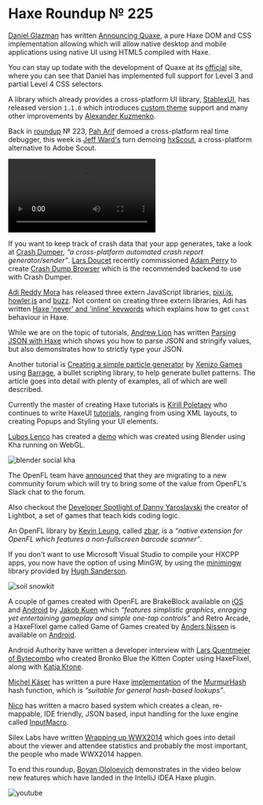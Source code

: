 [_template]: ../templates/roundup.html
[date]: / "2014-11-14 13:43:00"
[modified]: / "2014-11-14 16:05:00"
[published]: / "2014-11-14 13:43:00"
[“”]: a ""
# Haxe Roundup № 225

[Daniel Glazman][tw1] has written [Announcing Quaxe][l1], a pure Haxe DOM and
CSS implementation allowing which will allow native desktop and mobile applications
using native UI using HTML5 compiled with Haxe.

You can stay up todate with the development of Quaxe at its [official][l2] site, where
you can see that Daniel has implemented full support for Level 3 and partial
Level 4 CSS selectors.

A library which already provides a cross-platform UI library, [StablexUI][l3], has
released version `1.1.0` which introduces [custom theme][l4] support and many
other improvements by [Alexander Kuzmenko][tw2].

Back in [roundup][l5] № 223, [Pah Arif][tw3] demoed a cross-platform real time
debugger, this week is [Jeff Ward's][tw4] turn demoing [hxScout][l6], a cross-platform
alternative to Adobe Scout.

![hxscout](/img/225/hxscout.mp4)

If you want to keep track of crash data that your app generates, take a look at
[Crash Dumper][l7], _“a cross-platform automated crash report generator/sender”_.
[Lars Doucet][tw5] recently commissioned [Adam Perry][tw6] to create 
[Crash Dump Browser][l8] which is the recommended backend to use with Crash Dumper.

[Adi Reddy Mora][s1] has released three extern JavaScript libraries, [pixi.js][l9],
[howler.js][l10] and [buzz][l11]. Not content on creating three extern libraries,
Adi has written [Haxe 'never' and 'inline' keywords][l12] which explains how to
get `const` behaviour in Haxe.

While we are on the topic of tutorials, [Andrew Lion][tw7] has written
[Parsing JSON with Haxe][l13] which shows you how to parse JSON and stringify
values, but also demonstrates how to strictly type your JSON.

Another tutorial is [Creating a simple particle generator][l14] by [Xenizo Games][tw8]
using [Barrage][l15], a bullet scripting library, to help generate bullet patterns.
The article goes into detail with plenty of examples, all of which are well
described.

Currently the master of creating Haxe tutorials is [Kirill Poletaev][tw9] who 
continues to write HaxeUI [tutorials][l16], ranging from using XML layouts, to 
creating Popups and Styling your UI elements.

[Lubos Lenco][tw17] has created a [demo][l29] which was created using Blender using Kha
running on WebGL.

![blender social kha](/img/225/blender.png "Blender to Kha to WebGL")

The OpenFL team have [announced][l17] that they are migrating to a new community
forum which will try to bring some of the value from OpenFL's Slack chat
to the forum.

Also checkout the [Developer Spotlight of Danny Yaroslavski][l18] the creator of
Lightbot, a set of games that teach kids coding logic.

An OpenFL library by [Kevin Leung][gh1], called [zbar][l19], is a _“native 
extension for OpenFL which features a non-fullscreen barcode scanner”_.

If you don't want to use Microsoft Visual Studio to compile your HXCPP apps, you
now have the option of using MinGW, by using the [minimingw][l20] library provided by
[Hugh Sanderson][tw10].

![soil snowkit](/img/225/soil.png "@JustSuds progress on Soil using snõwkit and Haxe")

A couple of games created with OpenFL are BrakeBlock available on [iOS][l21] and
[Android][l22] by [Jakob Kuen][tw11] which _“features simplistic graphics, 
enraging yet entertaining gameplay and simple one-tap controls”_ and
Retro Arcade, a HaxeFlixel game called Game of Games created by [Anders Nissen][tw12]
is available on [Android][l23].

Android Authority have written a developer interview with 
[Lars Quentmeier of Bytecombo][l24] who created Bronko Blue the Kitten Copter
using HaxeFlixel, along with [Katja Krone][tw13].

[Michel Käser][tw14] has written a pure Haxe [implementation][l25] of the 
[MurmurHash][l26] hash function, which is _“suitable for general hash-based lookups”_.

[Nico][tw15] has written a macro based system which creates a clean, re-mappable,
IDE friendly, JSON based, input handling for the luxe engine called [InputMacro][l27].

Silex Labs have written [Wrapping up WWX2014][l28] which goes into detail about
the viewer and attendee statistics and probably the most important, the people
who made WWX2014 happen.

To end this roundup, [Boyan Ololoevich][tw16] demonstrates in the video below 
new features which have landed in the IntelliJ IDEA Haxe plugin.

![youtube](nZo9PQaSC_k)

[gh1]: https://github.com/kevinresol "@kevinresol on GitHub"

[s1]: http://www.arm.rocks/ "Arm Rocks"

[tw17]: https://twitter.com/luboslenco "@luboslenco on Twitter"
[tw16]: https://twitter.com/As3Boyan "@As3Boyan on Twitter"
[tw15]: https://twitter.com/nico_m__ "@nico_m__ on Twitter"
[tw14]: https://twitter.com/michelkaeser "@michelkaeser on Twitter"
[tw13]: https://twitter.com/katjakrone "@katjakrone on Twitter"
[tw12]: https://twitter.com/andershnissen "@andershnissen on Twitter"
[tw11]: https://twitter.com/pentahelix "@pentahelix on Twitter"
[tw10]: https://twitter.com/GameHaxe "@GameHaxe on Twitter"
[tw9]: https://twitter.com/kircode "@kircode on Twitter"
[tw8]: https://twitter.com/XenizoGames "@XenizoGames on Twitter"
[tw7]: https://twitter.com/lion123dev "@lion123dev on Twitter"
[tw6]: https://twitter.com/hoursgoby "@hoursgoby on Twitter"
[tw5]: https://twitter.com/larsiusprime "@larsiusprime on Twitter"
[tw4]: https://twitter.com/Jeff__Ward "@Jeff__Ward on Twitter"
[tw3]: https://twitter.com/misterpah "@misterpah on Twitter"
[tw2]: https://twitter.com/RealyUniqueName "@RealyUniqueName on Twitter"
[tw1]: https://twitter.com/glazou "@glazou on Twitter"

[l29]: https://3cf3f9a999c40f6966e7f3f62deb36653478ce95.googledrive.com/host/0B22ElR_OUmfdQ09yS2lBRG9ZQXc/index.html "Blender to WebGL using Kha"
[l28]: http://www.silexlabs.org/wrapping-up-wwx2014/ "Wrapping up WWX2014"
[l27]: https://github.com/NicoM1/InputMacro "InputMacro on GitHub"
[l26]: https://en.wikipedia.org/wiki/MurmurHash "MurmurHash on Wikipedia"
[l25]: http://michelkaeser.d.pr/14r7i/2LAlUhhN "Haxe MurmurHash3"
[l24]: http://www.androidauthority.com/meet-the-devs-developer-interview-bytecombo-563499/ "Android Authority Interview Bytecombo"
[l23]: https://play.google.com/store/apps/details?id=com.anissen "Game of Games on Android"
[l22]: https://play.google.com/store/apps/details?id=com.louney.brakeblock "BrakeBlock on Android"
[l21]: https://itunes.apple.com/us/app/brake-block/id932533795?l=de&ls=1&mt=8 "BrakeBlock on iOS"
[l20]: http://lib.haxe.org/p/minimingw "mini mingw on haxelib"
[l19]: https://github.com/kevinresol/zbar "zbar on GitHub"
[l18]: http://www.openfl.org/blog/2014/11/07/developer-spotlight-danny-yaroslavski/ "OpenFL Developer Spotlight Danny Yaroslavski"
[l17]: http://www.openfl.org/blog/2014/11/07/migrating-new-community-forums/ "New Community Forums OpenFL"
[l16]: http://haxecoder.com/category.php?id=9 "HaxeUI Tutorial Series"
[l15]: https://github.com/XenizoGames/Barrage "Barrage on GitHub"
[l14]: http://xenizogames.com/blog/2014/11/creating-simple-particle-generator-and-barrage-generate-awesome-bullet-patterns/ "Creating a simple particle generator"
[l13]: http://haxehappens.net/blog/2014/parsing-json-with-haxe/ "Parsing JSON with Haxe"
[l12]: http://adireddy.github.io/2014/11/08/never-inline-keywords/ "Haxe 'never' and 'inline' keywords"
[l11]: https://github.com/adireddy/haxe-buzz "Haxe-buzz on GitHub"
[l10]: https://github.com/adireddy/haxe-howler "Haxe-howler on GitHub"
[l9]: https://github.com/adireddy/haxe-pixi "Haxe-pixi on GitHub"
[l8]: https://github.com/larsiusprime/crashdumper/tree/master/servers/crashdumpbrowser "Crash Dump Browser"
[l7]: https://github.com/larsiusprime/crashdumper/ "CrashDumper on GitHub"
[l6]: https://github.com/jcward/hxScout "hxScout on GitHub"
[l5]: http://haxe.io/roundups/223/ "Haxe Roundup № 223"
[l4]: http://ui.stablex.ru/doc/#manual/15_Custom_themes.html "Custom Themes in StablexUI"
[l3]: https://github.com/RealyUniqueName/StablexUI "StablexUI on GitHub"
[l2]: http://quaxe.org "Quaxe | Haxe and HTML5"
[l1]: http://www.glazman.org/weblog/dotclear/index.php?post/AnnouncingQuaxe "Announcing Quaxe"
